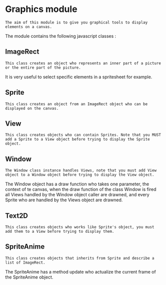 Graphics module
===============

    The aim of this module is to give you graphical tools to display elements on a canvas.
The module contains the following javascript classes :

ImageRect
---------
    This class creates an object who represents an inner part of a picture or the entire part of the picture.
It is very useful to select specific elements in a spritesheet for example.

Sprite
------
    This class creates an object from an ImageRect object who can be displayed on the canvas.

View
----
    This class creates objects who can contain Sprites. Note that you MUST add a Sprite to a View object before trying to display the Sprite object.

Window
------
    The Window class instance handles Views, note that you must add View object to a Window object before trying to display the View object.
The Window object has a draw function who takes one parameter, the context of te canvas, when the draw function of the class Window is fired
all Views handled by the Window object caller are drawned, and every Sprite who are handled by the Views object are drawned.	

Text2D
------
    This class creates objects who works like Sprite's object, you must add them to a View before trying to display them.
	
SpriteAnime
-----------
    This class creates objects that inherits from Sprite and describe a list of ImageRect.
The SpriteAnime has a method update who actualize the current frame of the SpriteAnime object.